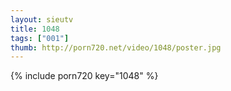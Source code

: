 ```yaml
--- 
layout: sieutv
title: 1048
tags: ["001"]
thumb: http://porn720.net/video/1048/poster.jpg
---
```

{% include porn720 key="1048" %} 
